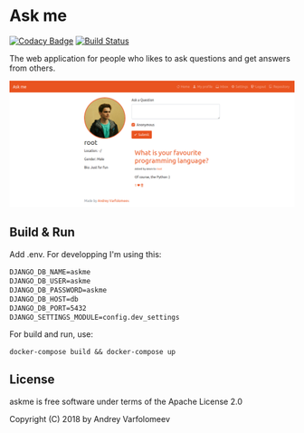 # Ask me

[![Codacy Badge](https://api.codacy.com/project/badge/Grade/47fcd26304534930a2940ab39524d82c)](https://app.codacy.com/app/andreyvpng/askme?utm_source=github.com&utm_medium=referral&utm_content=andreyvpng/askme&utm_campaign=Badge_Grade_Dashboard)
[![Build Status](https://travis-ci.org/andreyvpng/askme.svg?branch=master)](https://travis-ci.org/andreyvpng/askme)

The web application for people who likes to ask questions and get answers from others.

![Screenshot](screenshot.png)

## Build & Run

Add .env. For developping I'm using this:

    DJANGO_DB_NAME=askme
    DJANGO_DB_USER=askme
    DJANGO_DB_PASSWORD=askme
    DJANGO_DB_HOST=db
    DJANGO_DB_PORT=5432
    DJANGO_SETTINGS_MODULE=config.dev_settings

For build and run, use:

    docker-compose build && docker-compose up

## License

askme is free software under terms of the Apache License 2.0

Copyright (C) 2018 by Andrey Varfolomeev
